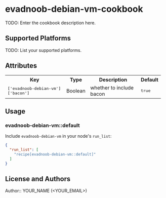 # evadnoob-debian-vm-cookbook

TODO: Enter the cookbook description here.

## Supported Platforms

TODO: List your supported platforms.

## Attributes

<table>
  <tr>
    <th>Key</th>
    <th>Type</th>
    <th>Description</th>
    <th>Default</th>
  </tr>
  <tr>
    <td><tt>['evadnoob-debian-vm']['bacon']</tt></td>
    <td>Boolean</td>
    <td>whether to include bacon</td>
    <td><tt>true</tt></td>
  </tr>
</table>

## Usage

### evadnoob-debian-vm::default

Include `evadnoob-debian-vm` in your node's `run_list`:

```json
{
  "run_list": [
    "recipe[evadnoob-debian-vm::default]"
  ]
}
```

## License and Authors

Author:: YOUR_NAME (<YOUR_EMAIL>)
